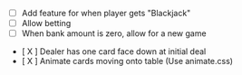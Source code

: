 - [ ] Add feature for when player gets "Blackjack"
- [ ] Allow betting
- [ ] When bank amount is zero, allow for a new game
- [ X ] Dealer has one card face down at initial deal
- [ X ] Animate cards moving onto table (Use animate.css)